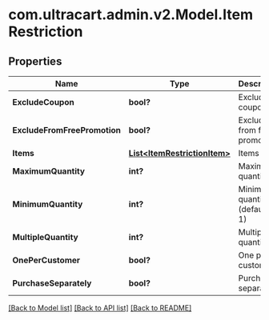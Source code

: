 # com.ultracart.admin.v2.Model.ItemRestriction
## Properties

Name | Type | Description | Notes
------------ | ------------- | ------------- | -------------
**ExcludeCoupon** | **bool?** | Exclude coupons | [optional] 
**ExcludeFromFreePromotion** | **bool?** | Exclude from free promotion | [optional] 
**Items** | [**List&lt;ItemRestrictionItem&gt;**](ItemRestrictionItem.md) | Items | [optional] 
**MaximumQuantity** | **int?** | Maximum quantity | [optional] 
**MinimumQuantity** | **int?** | Minimum quantity (defaults to 1) | [optional] 
**MultipleQuantity** | **int?** | Multiple of quantity | [optional] 
**OnePerCustomer** | **bool?** | One per customer | [optional] 
**PurchaseSeparately** | **bool?** | Purchase separately | [optional] 

[[Back to Model list]](../README.md#documentation-for-models) [[Back to API list]](../README.md#documentation-for-api-endpoints) [[Back to README]](../README.md)


